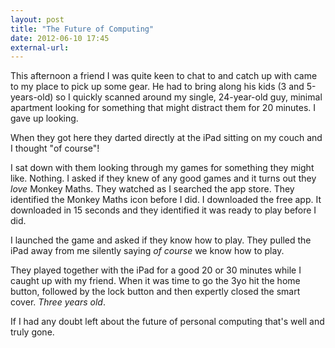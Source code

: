 ```yaml
---
layout: post
title: "The Future of Computing"
date: 2012-06-10 17:45
external-url: 
---
```


This afternoon a friend I was quite keen to chat to and catch up with came to my place to pick up some gear. He had to bring along his kids (3 and 5-years-old) so I quickly scanned around my single, 24-year-old guy, minimal apartment looking for something that might distract them for 20 minutes. I gave up looking.

When they got here they darted directly at the iPad sitting on my couch and I thought "of course"!

I sat down with them looking through my games for something they might like. Nothing. I asked if they knew of any good games and it turns out they *love* Monkey Maths. They watched as I searched the app store. They identified the Monkey Maths icon before I did. I downloaded the free app. It downloaded in 15 seconds and they identified it was ready to play before I did.

I launched the game and asked if they know how to play. They pulled the iPad away from me silently saying *of course* we know how to play.

They played together with the iPad for a good 20 or 30 minutes while I caught up with my friend. When it was time to go the 3yo hit the home button, followed by the lock button and then expertly closed the smart cover. *Three years old*.

If I had any doubt left about the future of personal computing that's well and truly gone.